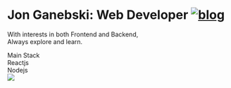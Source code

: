 # Jon Ganebski: Web Developer <a href="https://jonganebski.github.io/" target="_blank"><img src="https://img.shields.io/badge/Github-Blog-red?logo=github" alt="blog" /></a>

With interests in both Frontend and Backend,  
Always explore and learn.

Main Stack  
Reactjs  
Nodejs  
<img src="https://img.shields.io/badge/TypeScript-007ACC?style=plastic&logo=typescript&logoColor=white" />

